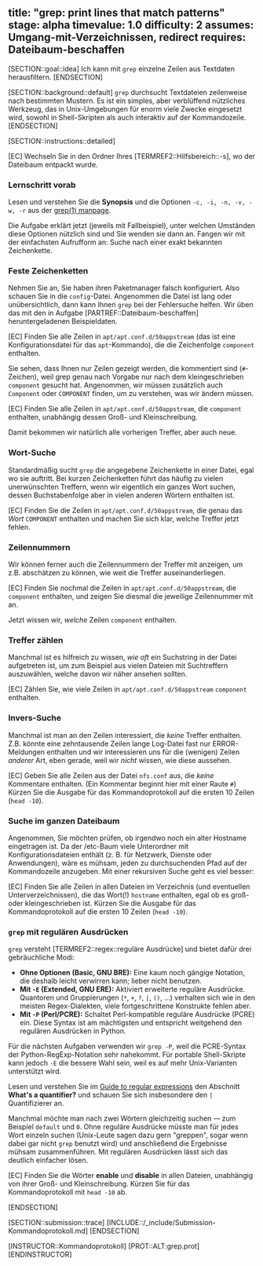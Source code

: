title: "grep: print lines that match patterns"
stage: alpha
timevalue: 1.0
difficulty: 2
assumes: Umgang-mit-Verzeichnissen, redirect
requires: Dateibaum-beschaffen
---

[SECTION::goal::idea]
Ich kann mit `grep` einzelne Zeilen aus Textdaten herausfiltern.
[ENDSECTION]

[SECTION::background::default]
`grep` durchsucht Textdateien zeilenweise nach bestimmten Mustern. 
Es ist ein simples, aber verblüffend nützliches Werkzeug, das in Unix-Umgebungen für
enorm viele Zwecke eingesetzt wird, sowohl in Shell-Skripten als auch interaktiv auf der Kommandozeile.
[ENDSECTION]

[SECTION::instructions::detailed]

[EC] Wechseln Sie in den Ordner Ihres [TERMREF2::Hilfsbereich::-s], wo der Dateibaum entpackt wurde.

### Lernschritt vorab

Lesen und verstehen Sie die **Synopsis** und die Optionen `-c, -i, -n, -v, -w, -r` aus der 
[grep(1) manpage](https://man7.org/linux/man-pages/man1/grep.1.html).

Die Aufgabe erklärt jetzt (jeweils mit Fallbeispiel), unter welchen Umständen diese
Optionen nützlich sind und Sie wenden sie dann an. 
Fangen wir mit der einfachsten Aufrufform an: Suche nach einer exakt bekannten Zeichenkette.


### Feste Zeichenketten

Nehmen Sie an, Sie haben ihren Paketmanager falsch konfiguriert. Also schauen Sie in die `config`-Datei.
Angenommen die Datei ist lang oder unübersichtlich, dann kann Ihnen `grep` bei der Fehlersuche helfen.
Wir üben das mit den in Aufgabe [PARTREF::Dateibaum-beschaffen] heruntergeladenen Beispieldaten.

[EC] Finden Sie alle Zeilen in `apt/apt.conf.d/50appstream` (das ist eine Konfigurationsdatei 
für das `apt`-Kommando), die die Zeichenfolge `component` enthalten.

Sie sehen, dass Ihnen nur Zeilen gezeigt werden, die kommentiert sind (`#`-Zeichen), 
weil grep genau nach Vorgabe nur nach dem kleingeschrieben `component` gesucht hat. 
Angenommen, wir müssen zusätzlich auch `Component` oder `COMPONENT` finden, 
um zu verstehen, was wir ändern müssen.

[EC] Finden Sie alle Zeilen in `apt/apt.conf.d/50appstream`, die `component` enthalten, 
unabhängig dessen Groß- und Kleinschreibung.

Damit bekommen wir natürlich alle vorherigen Treffer, aber auch neue.


### Wort-Suche

Standardmäßig sucht `grep` die angegebene Zeichenkette in einer Datei, egal wo sie auftritt.
Bei kurzen Zeichenketten führt das häufig zu vielen unerwünschten Treffern,
wenn wir eigentlich ein ganzes Wort suchen, dessen Buchstabenfolge aber in vielen anderen Wörtern enthalten ist.

[EC] Finden Sie die Zeilen in `apt/apt.conf.d/50appstream`, die genau das _Wort_ `COMPONENT` enthalten
und machen Sie sich klar, welche Treffer jetzt fehlen. 


### Zeilennummern 

Wir können ferner auch die Zeilennummern der Treffer mit anzeigen, um z.B. abschätzen zu können, 
wie weit die Treffer auseinanderliegen.

[EC] Finden Sie nochmal die Zeilen in `apt/apt.conf.d/50appstream`, die `component` enthalten, und 
zeigen Sie diesmal die jeweilige Zeilennummer mit an.

Jetzt wissen wir, _welche_ Zeilen `component` enthalten. 


### Treffer zählen

Manchmal ist es hilfreich zu wissen, _wie oft_ ein Suchstring in der Datei aufgetreten ist, 
um zum Beispiel aus vielen Dateien mit Suchtreffern auszuwählen, welche davon wir näher ansehen sollten.

[EC] Zählen Sie, wie viele Zeilen in `apt/apt.conf.d/50appstream` `component` enthalten.


### Invers-Suche

Manchmal ist man an den Zeilen interessiert, die _keine_ Treffer enthalten.
Z.B. könnte eine zehntausende Zeilen lange Log-Datei fast nur ERROR-Meldungen enthalten 
und wir interessieren uns für die (wenigen) Zeilen _anderer_ Art, 
eben gerade, weil wir _nicht_ wissen, wie diese aussehen.

[EC] Geben Sie alle Zeilen aus der Datei `nfs.conf` aus, die _keine_ Kommentare enthalten. 
(Ein Kommentar beginnt hier mit einer Raute `#`)
Kürzen Sie die Ausgabe für das Kommandoprotokoll auf die ersten 10 Zeilen (`head -10`).


### Suche im ganzen Dateibaum

Angenommen, Sie möchten prüfen, ob irgendwo noch ein alter Hostname eingetragen ist. Da der /etc-Baum viele 
Unterordner mit Konfigurationsdateien enthält (z. B. für Netzwerk, Dienste oder Anwendungen), wäre es 
mühsam, jeden zu durchsuchenden Pfad auf der Kommandozeile anzugeben.
Mit einer rekursiven Suche geht es viel besser:

[EC] Finden Sie alle Zeilen in allen Dateien im Verzeichnis (und eventuellen Unterverzeichnissen), 
die das Wort(!) `hostname` enthalten, egal ob es groß- oder kleingeschrieben ist.
Kürzen Sie die Ausgabe für das Kommandoprotokoll auf die ersten 10 Zeilen (`head -10`).


### `grep` mit regulären Ausdrücken

`grep` versteht [TERMREF2::regex::reguläre Ausdrücke] und bietet dafür drei gebräuchliche Modi:

- **Ohne Optionen (Basic, GNU BRE):** Eine kaum noch gängige Notation, die deshalb leicht
  verwirren kann; lieber nicht benutzen.
- **Mit `-E` (Extended, GNU ERE):** Aktiviert erweiterte reguläre Ausdrücke. Quantoren und 
Gruppierungen (`*`, `+`, `?`, `|`, `()`, …) verhalten sich wie in den meisten Regex-Dialekten, 
viele fortgeschrittene Konstrukte fehlen aber.
- **Mit `-P` (Perl/PCRE):** Schaltet Perl-kompatible reguläre Ausdrücke (PCRE) ein. 
Diese Syntax ist am mächtigsten und entspricht weitgehend den regulären Ausdrücken in Python.

Für die nächsten Aufgaben verwenden wir `grep -P`, 
weil die PCRE-Syntax der Python-RegExp-Notation sehr nahekommt. 
Für portable Shell-Skripte kann jedoch `-E` die bessere Wahl sein, 
weil es auf mehr Unix-Varianten unterstützt wird.

Lesen und verstehen Sie im
[Guide to regular expressions](https://coderpad.io/blog/development/the-complete-guide-to-regular-expressions-regex/) <!-- TODO_3: Ersetzen durch assume auf Regexp-Aufgabe -->
den Abschnitt **What's a quantifier?** und schauen Sie sich insbesondere 
den `|` Quantifizierer an.

Manchmal möchte man nach zwei Wörtern gleichzeitig suchen -– zum Beispiel `default` und `0`.
Ohne reguläre Ausdrücke müsste man für jedes Wort einzeln suchen
(Unix-Leute sagen dazu gern "greppen", sogar wenn dabei gar nicht `grep` benutzt wird)
und anschließend die Ergebnisse mühsam zusammenführen.
Mit regulären Ausdrücken lässt sich das deutlich einfacher lösen.

[EC] Finden Sie die Wörter **enable** und **disable** in allen Dateien, 
unabhängig von ihrer Groß- und Kleinschreibung.
Kürzen Sie für das Kommandoprotokoll mit `head -10` ab.

[ENDSECTION]

[SECTION::submission::trace]
[INCLUDE::/_include/Submission-Kommandoprotokoll.md]
[ENDSECTION]

[INSTRUCTOR::Kommandoprotokoll]
[PROT::ALT:grep.prot]
[ENDINSTRUCTOR]
